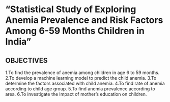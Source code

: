 # “Statistical Study of Exploring Anemia Prevalence and Risk Factors Among 6-59 Months Children in India”

## OBJECTIVES
1.To find the prevalence of anemia among children in age 6 to 59 months.
2.To develop a machine learning model to predict the child anemia.
3.To determine the factors associated with child anemia.
4.To find rate of anemia according to child age group.
5.To find anemia prevalence according to area.
6.To investigate the Impact of mother’s education on children.
